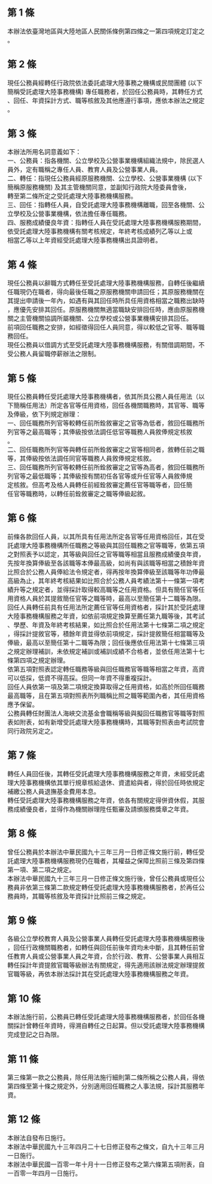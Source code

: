 第 1 條
-------
本辦法依臺灣地區與大陸地區人民關係條例第四條之一第四項規定訂定之  
。

第 2 條
-------
現任公務員經轉任行政院依法委託處理大陸事務之機構或民間團體 (以下  
簡稱受託處理大陸事務機構) 專任職務者，於回任公務員時，其轉任方式  
、回任、年資採計方式、職等核敘及其他應遵行事項，應依本辦法之規定  
。

第 3 條
-------
本辦法所用名詞意義如下：  
一、公務員：指各機關、公立學校及公營事業機構組織法規中，除民選人  
    員外，定有職稱之專任人員、教育人員及公營事業人員。  
二、轉任：指現任公務員經原服務機關、公立學校、公營事業機構 (以下  
    簡稱原服務機關) 及其主管機關同意，並副知行政院大陸委員會後，  
    轉至第二條所定之受託處理大陸事務機構服務。  
三、回任：指轉任人員，自受託處理大陸事務機構離職，回至各機關、公  
    立學校及公營事業機構，依法擔任專任職務。  
四、服務成績優良年資：指轉任人員在受託處理大陸事務機構服務期間，  
    依受託處理大陸事務機構有關考核規定，年終考核成績列乙等以上或  
    相當乙等以上年資經受託處理大陸事務機構出具證明者。

第 4 條
-------
現任公務員以辭職方式轉任至受託處理大陸事務機構服務，自轉任後繼續  
任職現仍在職者，得向最後任職之原服務機關申請回任；其原服務機關在  
其提出申請後一年內，如遇有與其回任時所具任用資格相當之職務出缺時  
，應優先安排其回任。原服務機關無適當職缺安排回任時，應由原服務機  
關之主管機關協調所屬機關、公立學校或公營事業機構安排其回任。  
前項回任職務之安排，如經徵得回任人員同意，得以較低之官等、職等職  
務回任。  
現任公務員以借調方式至受託處理大陸事務機構服務，有關借調期間，不  
受公務人員留職停薪辦法之限制。

第 5 條
-------
現任公務員轉任受託處理大陸事務機構者，依其所具公務人員任用法（以  
下簡稱任用法）所定各官等任用資格，回任各機關職務時，其官等、職等  
及俸級，依下列規定辦理：  
一、回任職務所列官等較轉任前所銓敘審定之官等為低者，敘回任職務所  
    列官等之最高職等；其俸級按依法調任低官等職務人員敘俸規定核敘  
    。  
二、回任職務所列官等與轉任前所銓敘審定之官等相同者，敘轉任前之職  
    等，其俸級按依法調任同官等職務人員敘俸規定核敘。  
三、回任職務所列官等較轉任前所銓敘審定之官等為高者，敘回任職務所  
    列官等之最低職等；其俸級按有關初任各官等或升任官等人員敘俸規  
    定核敘。但高考及格人員轉任前經銓敘審定薦任官等職等者，回任簡  
    任官等職務時，以轉任前銓敘審定之職等俸級起敘。

第 6 條
-------
前條各款回任人員，以其所具有任用法所定各官等任用資格回任，其在受  
託處理大陸事務機構所任職務之等級與其回任職務之官等職等，依第五項  
之對照表予以認定，其等級與回任之官等職等相當且服務成績優良年資，  
先按年換算俸級至各該職等本俸最高級，如尚有與該職等相當之積餘年資  
比照合於公務人員俸給法令規定者，得再按年換算俸級至該職等年功俸最  
高級為止，其年終考核結果如比照合於公務人員考績法第十一條第一項考  
績升等之規定者，並得採計取得較高職等之任用資格。但具有簡任官等任  
用資格人員於其提敘簡任官等之職等時，最高以至簡任第十二職等為限。  
回任人員轉任前具有任用法所定薦任官等任用資格者，採計其於受託處理  
大陸事務機構服務之年資，如依前項規定換算至薦任第九職等後，其考試  
、學歷、年資及年終考核結果，如比照合於任用法第十七條第二項之規定  
，得採計提敘官等，積餘年資並得依前項規定，採計提敘簡任相當職等及  
俸級，最高以至簡任第十二職等為限；回任後應依任用法第十七條第三項  
之規定辦理補訓，未依規定補訓或補訓成績不合格者，並依任用法第十七  
條第四項之規定辦理。  
依第五項對照表認定轉任職務等級與回任職務官等職等相當之年資，高資  
可以低採，低資不得高採。但同一年資不得重複採計。  
回任人員依第一項及第二項規定換算取得之任用資格，如高於所回任職務  
最高職等，且在第五項對照表所列職稱比照之職等範圍內者，其任用資格  
應予保留。  
公務員轉任財團法人海峽交流基金會職稱等級與擬回任職務官等職等對照  
表如附表，如有新增受託處理大陸事務機構時，其職等對照表由考試院會  
同行政院另定之。

第 7 條
-------
轉任人員回任後，其轉任受託處理大陸事務機構服務之年資，未經受託處  
理大陸事務機構依其單行規章核給退休、資遣給與者，得於回任時依規定  
補繳公務人員退撫基金費用本息。  
轉任受託處理大陸事務機構服務之年資，依各有關規定得併資休假，其服  
務成績優良者，並得作為機關辦理陞任甄審及請頒服務獎章之年資。

第 8 條
-------
曾任公務員於本辦法中華民國九十三年三月一日修正條文施行前，轉任受  
託處理大陸事務機構服務現仍在職者，其權益之保障比照前三條及第四條  
第一項、第二項之規定。  
本辦法中華民國九十三年三月一日修正條文施行後，曾任公務員或現任公  
務員非依第三條第二款規定轉任受託處理大陸事務機構服務者，於再任公  
務員時，其職等核敘及年資採計比照前三條之規定。

第 9 條
-------
各級公立學校教育人員及公營事業人員轉任受託處理大陸事務機構服務後  
，回任行政機關職務者，如轉任與回任前後年資均未中斷，且其轉任前曾  
任教育人員或公營事業人員之年資，合於行政、教育、公營事業人員相互  
轉任採計年資提敘官職等級辦法有關規定，得先適用該辦法規定辦理提敘  
官職等級，再依本辦法採計其在受託處理大陸事務機構服務之年資。

第 10 條
--------
本辦法施行前，公務員已轉任受託處理大陸事務機構服務者，於回任各機  
關採計曾轉任年資時，得溯自轉任之日起算。但以受託處理大陸事務機構  
完成登記之日為限。

第 11 條
--------
第三條第一款之公務員，除任用法施行細則第二條所稱之公務人員，得依  
第四條至第十條之規定外，分別適用回任職務之人事法規，採計其服務年  
資。

第 12 條
--------
本辦法自發布日施行。  
本辦法中華民國九十三年四月二十七日修正發布之條文，自九十三年三月  
一日施行。  
本辦法中華民國一百零一年十月十一日修正發布之第六條第五項附表，自  
一百零一年四月一日施行。

